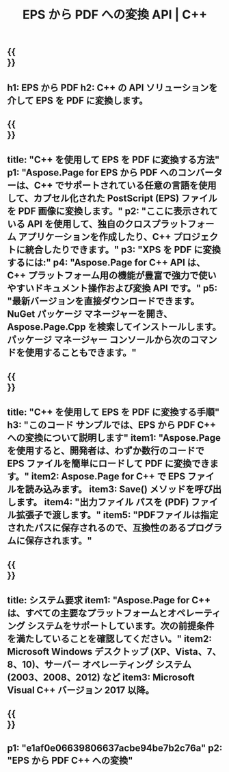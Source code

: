 ﻿---
translation: true
template: /_templates/_conversion-child-cpp.md
title: EPS から PDF への変換 API | C++
url: /cpp/conversion/eps-to-pdf/
description: Aspose.Page for C++ API ソリューションが提供する EPS から PDF への変換。 Windows 32 ビット、Windows 64 ビット、および Linux 64 ビットの C++ ランタイム環境で動作します。
informat: EPS
outformat: PDF
otherformats: XPS PS
---

{{<section banner>}}
---
h1: EPS から PDF
h2: C++ の API ソリューションを介して EPS を PDF に変換します。
---

{{<section overview>}}
---
title: "C++ を使用して EPS を PDF に変換する方法"
p1: "Aspose.Page for EPS から PDF へのコンバーターは、C++ でサポートされている任意の言語を使用して、カプセル化された PostScript (EPS) ファイルを PDF 画像に変換します。"
p2: "ここに表示されている API を使用して、独自のクロスプラットフォーム アプリケーションを作成したり、C++ プロジェクトに統合したりできます。"
p3: "XPS を PDF に変換するには:"
p4: "Aspose.Page for C++ API は、C++ プラットフォーム用の機能が豊富で強力で使いやすいドキュメント操作および変換 API です。"
p5: "最新バージョンを直接ダウンロードできます。NuGet パッケージ マネージャーを開き、Aspose.Page.Cpp を検索してインストールします。パッケージ マネージャー コンソールから次のコマンドを使用することもできます。"
---

{{<section feature1>}}
---
title: "C++ を使用して EPS を PDF に変換する手順"
h3: "このコード サンプルでは、​​EPS から PDF C++ への変換について説明します"
item1: "Aspose.Page を使用すると、開発者は、わずか数行のコードで EPS ファイルを簡単にロードして PDF に変換できます。"
item2: Aspose.Page for C++ で EPS ファイルを読み込みます。
item3: Save() メソッドを呼び出します。
item4: "出力ファイル パスを (PDF) ファイル拡張子で渡します。"
item5: "PDFファイルは指定されたパスに保存されるので、互換性のあるプログラムに保存されます。"
---

{{<section feature2>}}
---
title: システム要求
item1: "Aspose.Page for C++ は、すべての主要なプラットフォームとオペレーティング システムをサポートしています。次の前提条件を満たしていることを確認してください。"
item2: Microsoft Windows デスクトップ (XP、Vista、7、8、10)、サーバー オペレーティング システム (2003、2008、2012) など
item3: Microsoft Visual C++ バージョン 2017 以降。
---

{{<section gist>}}
---
p1: "e1af0e06639806637acbe94be7b2c76a"
p2: "EPS から PDF C++ への変換"
---
